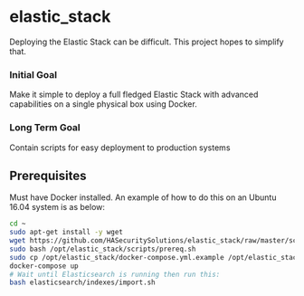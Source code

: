 # elastic_stack

Deploying the Elastic Stack can be difficult. This project hopes to simplify that.

### Initial Goal

Make it simple to deploy a full fledged Elastic Stack with advanced capabilities on a single physical box using Docker.

### Long Term Goal

Contain scripts for easy deployment to production systems

## Prerequisites
Must have Docker installed. An example of how to do this on an Ubuntu 16.04 system is as below:

```bash
cd ~
sudo apt-get install -y wget
wget https://github.com/HASecuritySolutions/elastic_stack/raw/master/scripts/prereq.sh
sudo bash /opt/elastic_stack/scripts/prereq.sh
sudo cp /opt/elastic_stack/docker-compose.yml.example /opt/elastic_stack/docker-compose.yml
docker-compose up
# Wait until Elasticsearch is running then run this:
bash elasticsearch/indexes/import.sh
```
